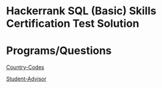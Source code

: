 # Hackerrank SQL (Basic) Skills Certification Test Solution

# Programs/Questions
[Country-Codes](https://github.com/Yoki2204/hackerrank/blob/main/hackerrank-sql-basics-country-codes.sql)

[Student-Advisor](https://github.com/Yoki2204/hackerrank/blob/main/hackerrank-sql-basics-student-advisor.sql)
